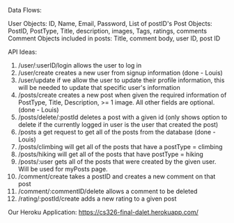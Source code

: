 Data Flows:

User Objects: ID, Name, Email, Password, List of postID's
Post Objects: PostID, PostType, Title, description, images, Tags, ratings, comments 
Comment Objects included in posts: Title, comment body, user ID, post ID

API Ideas:

1. /user/:userID/login allows the user to log in
2. /user/create creates a new user from signup information (done - Louis)
3. /user/update if we allow the user to update their profile information, this will be needed to update that specific user's information
4. /posts/create creates a new post when given the required information of PostType, Title, Description, >= 1 image. All other fields are optional. (done - Louis)
5. /posts/delete/:postId deletes a post with a given id (only shows option to delete if the currently logged in user is the user that created the post)
6. /posts a get request to get all of the posts from the database  (done - Louis)
7. /posts/climbing will get all of the posts that have a postType = climbing
8. /posts/hiking will get all of the posts that have postType = hiking
9. /posts/:user gets all of the posts that were created by the given user. Will be used for myPosts page.
10. /comment/create takes a postID and creates a new comment on that post
11. /comment/:commentID/delete allows a comment to be deleted
12. /rating/:postId/create adds a new rating to a given post


Our Heroku Application: https://cs326-final-dalet.herokuapp.com/

